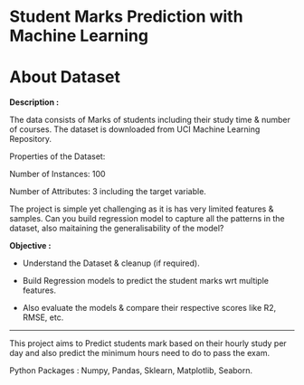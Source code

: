 # Student Marks Prediction with Machine Learning

# About Dataset

<b> Description : </b>

The data consists of Marks of students including their study time & number of courses. The dataset is downloaded from UCI Machine Learning Repository.

Properties of the Dataset:

Number of Instances: 100

Number of Attributes: 3 including the target variable.

The project is simple yet challenging as it is has very limited features & samples. Can you build regression model to capture all the patterns in the dataset, also maitaining the generalisability of the model?

<b> Objective : </b>

* Understand the Dataset & cleanup (if required).

* Build Regression models to predict the student marks wrt multiple features.

* Also evaluate the models & compare their respective scores like R2, RMSE, etc.

***

This project aims to Predict students mark based on their hourly study per day and also predict the minimum hours need to do to pass the exam.

Python Packages : Numpy, Pandas, Sklearn, Matplotlib, Seaborn.
